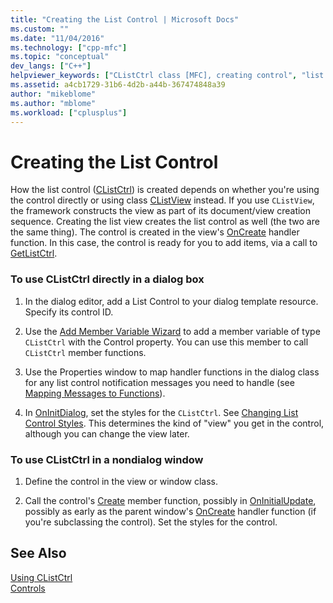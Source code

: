 ```yaml
---
title: "Creating the List Control | Microsoft Docs"
ms.custom: ""
ms.date: "11/04/2016"
ms.technology: ["cpp-mfc"]
ms.topic: "conceptual"
dev_langs: ["C++"]
helpviewer_keywords: ["CListCtrl class [MFC], creating control", "list controls [MFC]"]
ms.assetid: a4cb1729-31b6-4d2b-a44b-367474848a39
author: "mikeblome"
ms.author: "mblome"
ms.workload: ["cplusplus"]
---
```

# Creating the List Control
How the list control ([CListCtrl](../mfc/reference/clistctrl-class.md)) is created depends on whether you're using the control directly or using class [CListView](../mfc/reference/clistview-class.md) instead. If you use `CListView`, the framework constructs the view as part of its document/view creation sequence. Creating the list view creates the list control as well (the two are the same thing). The control is created in the view's [OnCreate](../mfc/reference/cwnd-class.md#oncreate) handler function. In this case, the control is ready for you to add items, via a call to [GetListCtrl](../mfc/reference/clistview-class.md#getlistctrl).  
  
### To use CListCtrl directly in a dialog box  
  
1.  In the dialog editor, add a List Control to your dialog template resource. Specify its control ID.  
  
2.  Use the [Add Member Variable Wizard](../ide/adding-a-member-variable-visual-cpp.md) to add a member variable of type `CListCtrl` with the Control property. You can use this member to call `CListCtrl` member functions.  
  
3.  Use the Properties window to map handler functions in the dialog class for any list control notification messages you need to handle (see [Mapping Messages to Functions](../mfc/reference/mapping-messages-to-functions.md)).  
  
4.  In [OnInitDialog](../mfc/reference/cdialog-class.md#oninitdialog), set the styles for the `CListCtrl`. See [Changing List Control Styles](../mfc/changing-list-control-styles.md). This determines the kind of "view" you get in the control, although you can change the view later.  
  
### To use CListCtrl in a nondialog window  
  
1.  Define the control in the view or window class.  
  
2.  Call the control's [Create](../mfc/reference/clistctrl-class.md#create) member function, possibly in [OnInitialUpdate](../mfc/reference/cview-class.md#oninitialupdate), possibly as early as the parent window's [OnCreate](../mfc/reference/cwnd-class.md#oncreate) handler function (if you're subclassing the control). Set the styles for the control.  
  
## See Also  
 [Using CListCtrl](../mfc/using-clistctrl.md)   
 [Controls](../mfc/controls-mfc.md)

